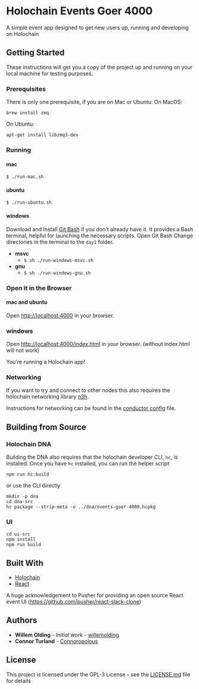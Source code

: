 # Holochain Events Goer 4000

A simple event app designed to get new users up, running and developing on Holochain

## Getting Started

These instructions will get you a copy of the project up and running on your local machine for testing purposes.

### Prerequisites

There is only one prerequisite, if you are on Mac or Ubuntu:
On MacOS:
```
brew install zmq
```
On Ubuntu:
```
apt-get install libzmq3-dev
```

### Running

#### mac
`$ ./run-mac.sh`

#### ubuntu
`$ ./run-ubuntu.sh`

#### windows
Download and Install [Git Bash](https://git-scm.com/downloads) if you don't already have it.
It provides a Bash terminal, helpful for launching the necessary scripts.
Open Git Bash
Change directories in the terminal to the `day1` folder.
- **msvc**
    - `$ sh ./run-windows-msvc.sh`
- **gnu**
    - `$ sh ./run-windows-gnu.sh`

### Open it in the Browser

#### mac and ubuntu
Open [http://localhost:4000](http://localhost:4000) in your browser. 

### windows
Open [http://localhost:4000/index.html](http://localhost:4000/index.html) in your browser. (without index.html will not work)

You're running a Holochain app!


### Networking

If you want to try and connect to other nodes this also requires the holochain networking library [n3h](https://github.com/holochain/n3h).

Instructions for networking can be found in the [conductor config](conductor-config.toml) file.

## Building from Source

### Holochain DNA

Building the DNA also requires that the holochain developer CLI, `hc`, is installed. Once you have `hc` installed, you can run the helper script

```
npm run hc:build
```

or use the CLI directly

```
mkdir -p dna
cd dna-src
hc package --strip-meta -o ../dna/events-goer-4000.hcpkg
```

### UI

```
cd ui-src
npm install
npm run build
```

## Built With

* [Holochain](https://developer.holochain.org/)
* [React](https://reactjs.org/)

A huge acknowledgement to Pusher for providing an open source React event UI (https://github.com/pusher/react-slack-clone)

## Authors

* **Willem Olding** - *Initial work* - [willemolding](https://github.com/willemolding)
* **Connor Turland** - [Connoropolous](https://github.com/Connoropolous)

## License

This project is licensed under the GPL-3 License - see the [LICENSE.md](LICENSE.md) file for details

